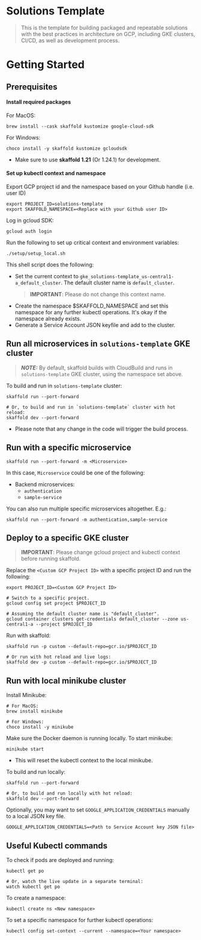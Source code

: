 # Solutions Template

> This is the template for building packaged and repeatable solutions with
> the best practices in architecture on GCP, including GKE clusters, CI/CD,
> as well as development process.

# Getting Started

## Prerequisites

#### Install required packages

For MacOS:
```
brew install --cask skaffold kustomize google-cloud-sdk
```

For Windows:
```
choco install -y skaffold kustomize gcloudsdk
```

* Make sure to use __skaffold 1.21__ (Or 1.24.1) for development.

#### Set up kubectl context and namespace

Export GCP project id and the namespace based on your Github handle (i.e. user ID)
```
export PROJECT_ID=solutions-template
export SKAFFOLD_NAMESPACE=<Replace with your Github user ID>
```

Log in gcloud SDK:
```
gcloud auth login
```

Run the following to set up critical context and environment variables:

```
./setup/setup_local.sh
```

This shell script does the following:
- Set the current context to `gke_solutions-template_us-central1-a_default_cluster`. The default cluster name is `default_cluster`.
  > **IMPORTANT**: Please do not change this context name.
- Create the namespace $SKAFFOLD_NAMESPACE and set this namespace for any further kubectl operations. It's okay if the namespace already exists.
- Generate a Service Account JSON keyfile and add to the cluster.

## Run all microservices in `solutions-template` GKE cluster

> **_NOTE:_**  By default, skaffold builds with CloudBuild and runs in `solutions-template` GKE cluster, using the namespace set above.

To build and run in `solutions-template` cluster:
```
skaffold run --port-forward

# Or, to build and run in `solutions-template` cluster with hot reload:
skaffold dev --port-forward
```
- Please note that any change in the code will trigger the build process.

## Run with a specific microservice

```
skaffold run --port-forward -m <Microservice>
```

In this case, `Microservice` could be one of the following:
- Backend microservices:
  - `authentication`
  - `sample-service`

You can also run multiple specific microservices altogether. E.g.:

```
skaffold run --port-forward -m authentication,sample-service
```

## Deploy to a specific GKE cluster

> **IMPORTANT**: Please change gcloud project and kubectl context before running skaffold.

Replace the `<Custom GCP Project ID>` with a specific project ID and run the following:
```
export PROJECT_ID=<Custom GCP Project ID>

# Switch to a specific project.
gcloud config set project $PROJECT_ID

# Assuming the default cluster name is "default_cluster".
gcloud container clusters get-credentials default_cluster --zone us-central1-a --project $PROJECT_ID
```

Run with skaffold:
```
skaffold run -p custom --default-repo=gcr.io/$PROJECT_ID

# Or run with hot reload and live logs:
skaffold dev -p custom --default-repo=gcr.io/$PROJECT_ID
```

## Run with local minikube cluster

Install Minikube:

```
# For MacOS:
brew install minikube

# For Windows:
choco install -y minikube
```

Make sure the Docker daemon is running locally. To start minikube:
```
minikube start
```
- This will reset the kubectl context to the local minikube.

To build and run locally:
```
skaffold run --port-forward

# Or, to build and run locally with hot reload:
skaffold dev --port-forward
```

Optionally, you may want to set `GOOGLE_APPLICATION_CREDENTIALS` manually to a local JSON key file.
```
GOOGLE_APPLICATION_CREDENTIALS=<Path to Service Account key JSON file>
```

## Useful Kubectl commands

To check if pods are deployed and running:
```
kubectl get po

# Or, watch the live update in a separate terminal:
watch kubectl get po
```

To create a namespace:
```
kubectl create ns <New namespace>
```

To set a specific namespace for further kubectl operations:
```
kubectl config set-context --current --namespace=<Your namespace>
```
